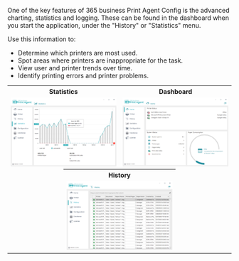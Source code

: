 One of the key features of 365 business Print Agent Config is the advanced charting, statistics and logging. These can be found in the dashboard when you start the application, under the "History" or "Statistics" menu.

Use this information to:

* Determine which printers are most used.
* Spot areas where printers are inappropriate for the task.
* View user and printer trends over time.
* Identify printing errors and printer problems.

<table>
    <tr>
      <th colspan="2">Statistics</th>
      <th colspan="2">Dashboard</th>
    </tr>
    <tr>
      <td colspan="2"><img src="/assets/images/365-business-print-agent/config-tool/statistics_en.png" alt="Statistics"></td>
      <td colspan="2"><img src="/assets/images/365-business-print-agent/config-tool/dashboard_en.png" alt="Start-Dashboard"></td>
    </tr>
    <tr>
        <td style="padding: 0px !important;width:25%"></td>
        <td style="padding: 0px !important;width:25%"></td>
        <td style="padding: 0px !important;width:25%"></td>
        <td style="padding: 0px !important;width:25%"></td>
    </tr>
    <tr>
        <td style="padding: 0px !important;width:25%"></td>
        <td style="padding: 0px !important;width:25%"></td>
        <td style="padding: 0px !important;width:25%"></td>
        <td style="padding: 0px !important;width:25%"></td>
    </tr>    
    <tr>
     <td style="width:25%"></td>
     <th colspan="2">History</th>
     <td style="width:25%"></td>
    </tr>
    <tr>
      <td></td>
      <td colspan="2"><img src="/assets/images/365-business-print-agent/config-tool/history_en.png" alt="History"></td>
      <td></td>
    </tr>
</table>
